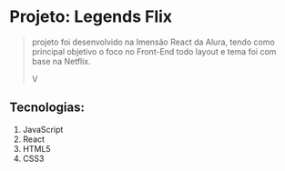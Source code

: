 # Projeto: Legends Flix </h1>
>projeto foi desenvolvido na Imensão React da Alura, tendo como principal objetivo o foco no Front-End todo layout e tema foi com base na Netflix. 
>
>V
## Tecnologias:
1. JavaScript
2. React
3. HTML5
4. CSS3
